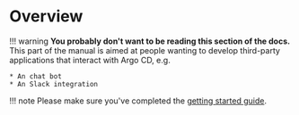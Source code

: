 # Overview

!!! warning **You probably don't want to be reading this section of the docs.**
    This part of the manual is aimed at people wanting to develop third-party applications that interact with Argo CD, e.g.

    * An chat bot
    * An Slack integration
    
!!! note
    Please make sure you've completed the [getting started guide](../getting_started.md).